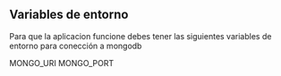 

## Variables de entorno
Para que la aplicacion funcione debes tener las siguientes variables de entorno para conección a mongodb

MONGO_URI
MONGO_PORT